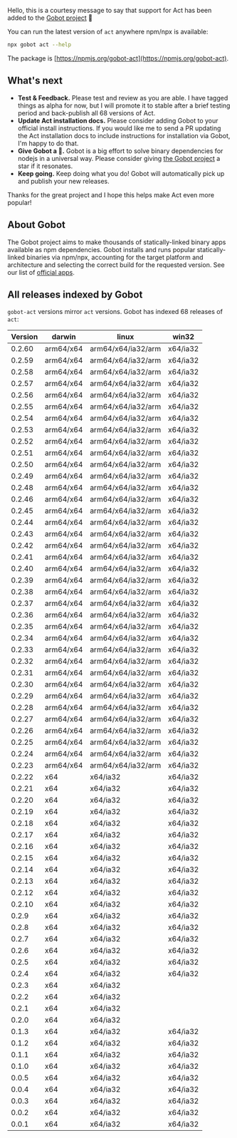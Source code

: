 Hello, this is a courtesy message to say that support for Act has been added to the [Gobot project](https://www.npmjs.com/package/gobot) 🎸

You can run the latest version of `act` anywhere npm/npx is available:

```bash
npx gobot act --help
```

The package is [https://npmjs.org/gobot-act](https://npmjs.org/gobot-act).

## What's next

- **Test & Feedback.** Please test and review as you are able. I have tagged things as alpha for now, but I will promote it to stable after a brief testing period and back-publish all 68 versions of Act.
- **Update Act installation docs.** Please consider adding Gobot to your official install instructions. If you would like me to send a PR updating the Act installation docs to include instructions for installation via Gobot, I'm happy to do that.
- **Give Gobot a 💫.** Gobot is a big effort to solve binary dependencies for nodejs in a universal way. Please consider giving [the Gobot project](https://github.com/benallfree/gobot) a star if it resonates.
- **Keep going.** Keep doing what you do! Gobot will automatically pick up and publish your new releases.

Thanks for the great project and I hope this helps make Act even more popular!

## About Gobot

The Gobot project aims to make thousands of statically-linked binary apps available as npm dependencies. Gobot installs and runs popular statically-linked binaries via npm/npx, accounting for the target platform and architecture and selecting the correct build for the requested version. See our list of [official apps](https://www.npmjs.com/package/gobot#official-gobot-apps).

## All releases indexed by Gobot

`gobot-act` versions mirror `act` versions. Gobot has indexed 68 releases of `act`:

| Version | darwin    | linux              | win32    |
| ------- | --------- | ------------------ | -------- |
| 0.2.60  | arm64/x64 | arm64/x64/ia32/arm | x64/ia32 |
| 0.2.59  | arm64/x64 | arm64/x64/ia32/arm | x64/ia32 |
| 0.2.58  | arm64/x64 | arm64/x64/ia32/arm | x64/ia32 |
| 0.2.57  | arm64/x64 | arm64/x64/ia32/arm | x64/ia32 |
| 0.2.56  | arm64/x64 | arm64/x64/ia32/arm | x64/ia32 |
| 0.2.55  | arm64/x64 | arm64/x64/ia32/arm | x64/ia32 |
| 0.2.54  | arm64/x64 | arm64/x64/ia32/arm | x64/ia32 |
| 0.2.53  | arm64/x64 | arm64/x64/ia32/arm | x64/ia32 |
| 0.2.52  | arm64/x64 | arm64/x64/ia32/arm | x64/ia32 |
| 0.2.51  | arm64/x64 | arm64/x64/ia32/arm | x64/ia32 |
| 0.2.50  | arm64/x64 | arm64/x64/ia32/arm | x64/ia32 |
| 0.2.49  | arm64/x64 | arm64/x64/ia32/arm | x64/ia32 |
| 0.2.48  | arm64/x64 | arm64/x64/ia32/arm | x64/ia32 |
| 0.2.46  | arm64/x64 | arm64/x64/ia32/arm | x64/ia32 |
| 0.2.45  | arm64/x64 | arm64/x64/ia32/arm | x64/ia32 |
| 0.2.44  | arm64/x64 | arm64/x64/ia32/arm | x64/ia32 |
| 0.2.43  | arm64/x64 | arm64/x64/ia32/arm | x64/ia32 |
| 0.2.42  | arm64/x64 | arm64/x64/ia32/arm | x64/ia32 |
| 0.2.41  | arm64/x64 | arm64/x64/ia32/arm | x64/ia32 |
| 0.2.40  | arm64/x64 | arm64/x64/ia32/arm | x64/ia32 |
| 0.2.39  | arm64/x64 | arm64/x64/ia32/arm | x64/ia32 |
| 0.2.38  | arm64/x64 | arm64/x64/ia32/arm | x64/ia32 |
| 0.2.37  | arm64/x64 | arm64/x64/ia32/arm | x64/ia32 |
| 0.2.36  | arm64/x64 | arm64/x64/ia32/arm | x64/ia32 |
| 0.2.35  | arm64/x64 | arm64/x64/ia32/arm | x64/ia32 |
| 0.2.34  | arm64/x64 | arm64/x64/ia32/arm | x64/ia32 |
| 0.2.33  | arm64/x64 | arm64/x64/ia32/arm | x64/ia32 |
| 0.2.32  | arm64/x64 | arm64/x64/ia32/arm | x64/ia32 |
| 0.2.31  | arm64/x64 | arm64/x64/ia32/arm | x64/ia32 |
| 0.2.30  | arm64/x64 | arm64/x64/ia32/arm | x64/ia32 |
| 0.2.29  | arm64/x64 | arm64/x64/ia32/arm | x64/ia32 |
| 0.2.28  | arm64/x64 | arm64/x64/ia32/arm | x64/ia32 |
| 0.2.27  | arm64/x64 | arm64/x64/ia32/arm | x64/ia32 |
| 0.2.26  | arm64/x64 | arm64/x64/ia32/arm | x64/ia32 |
| 0.2.25  | arm64/x64 | arm64/x64/ia32/arm | x64/ia32 |
| 0.2.24  | arm64/x64 | arm64/x64/ia32/arm | x64/ia32 |
| 0.2.23  | arm64/x64 | arm64/x64/ia32/arm | x64/ia32 |
| 0.2.22  | x64       | x64/ia32           | x64/ia32 |
| 0.2.21  | x64       | x64/ia32           | x64/ia32 |
| 0.2.20  | x64       | x64/ia32           | x64/ia32 |
| 0.2.19  | x64       | x64/ia32           | x64/ia32 |
| 0.2.18  | x64       | x64/ia32           | x64/ia32 |
| 0.2.17  | x64       | x64/ia32           | x64/ia32 |
| 0.2.16  | x64       | x64/ia32           | x64/ia32 |
| 0.2.15  | x64       | x64/ia32           | x64/ia32 |
| 0.2.14  | x64       | x64/ia32           | x64/ia32 |
| 0.2.13  | x64       | x64/ia32           | x64/ia32 |
| 0.2.12  | x64       | x64/ia32           | x64/ia32 |
| 0.2.10  | x64       | x64/ia32           | x64/ia32 |
| 0.2.9   | x64       | x64/ia32           | x64/ia32 |
| 0.2.8   | x64       | x64/ia32           | x64/ia32 |
| 0.2.7   | x64       | x64/ia32           | x64/ia32 |
| 0.2.6   | x64       | x64/ia32           | x64/ia32 |
| 0.2.5   | x64       | x64/ia32           | x64/ia32 |
| 0.2.4   | x64       | x64/ia32           | x64/ia32 |
| 0.2.3   | x64       | x64/ia32           |          |
| 0.2.2   | x64       | x64/ia32           |          |
| 0.2.1   | x64       | x64/ia32           |          |
| 0.2.0   | x64       | x64/ia32           |          |
| 0.1.3   | x64       | x64/ia32           | x64/ia32 |
| 0.1.2   | x64       | x64/ia32           | x64/ia32 |
| 0.1.1   | x64       | x64/ia32           | x64/ia32 |
| 0.1.0   | x64       | x64/ia32           | x64/ia32 |
| 0.0.5   | x64       | x64/ia32           | x64/ia32 |
| 0.0.4   | x64       | x64/ia32           | x64/ia32 |
| 0.0.3   | x64       | x64/ia32           | x64/ia32 |
| 0.0.2   | x64       | x64/ia32           | x64/ia32 |
| 0.0.1   | x64       | x64/ia32           | x64/ia32 |
